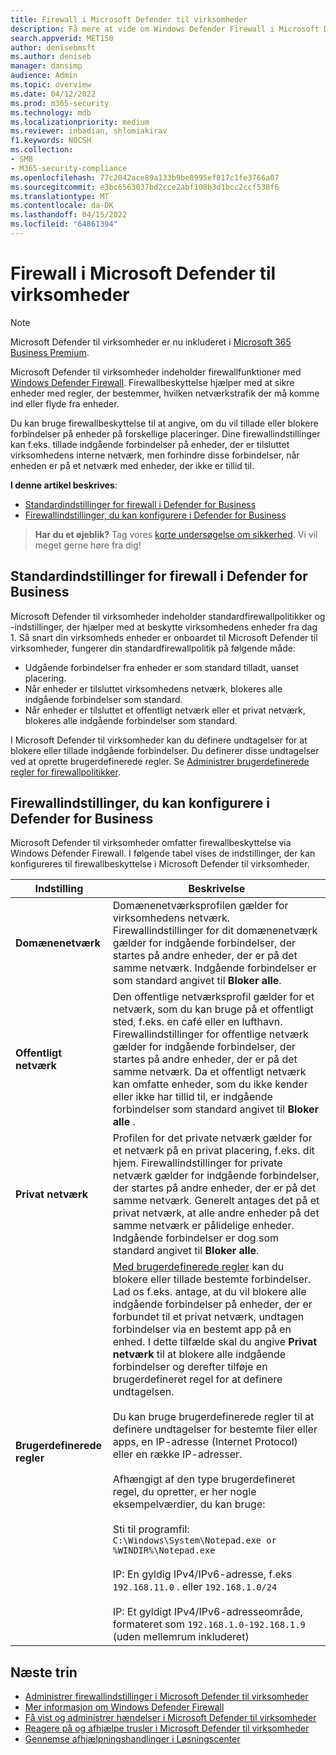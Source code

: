 ```yaml
---
title: Firewall i Microsoft Defender til virksomheder
description: Få mere at vide om Windows Defender Firewall i Microsoft Defender til virksomheder, herunder konfigurationsindstillinger
search.appverid: MET150
author: denisebmsft
ms.author: deniseb
manager: dansimp
audience: Admin
ms.topic: overview
ms.date: 04/12/2022
ms.prod: m365-security
ms.technology: mdb
ms.localizationpriority: medium
ms.reviewer: inbadian, shlomiakirav
f1.keywords: NOCSH
ms.collection:
- SMB
- M365-security-compliance
ms.openlocfilehash: 77c2042ace89a133b9be8995ef817c1fe3766a07
ms.sourcegitcommit: e3bc6563037bd2cce2abf108b3d1bcc2ccf538f6
ms.translationtype: MT
ms.contentlocale: da-DK
ms.lasthandoff: 04/15/2022
ms.locfileid: "64861394"
---
```

# <a name="firewall-in-microsoft-defender-for-business"></a>Firewall i Microsoft Defender til virksomheder

> [!NOTE]
> Microsoft Defender til virksomheder er nu inkluderet i [Microsoft 365 Business Premium](../../business-premium/index.md). 

Microsoft Defender til virksomheder indeholder firewallfunktioner med [Windows Defender Firewall](/windows/security/threat-protection/windows-firewall/windows-firewall-with-advanced-security). Firewallbeskyttelse hjælper med at sikre enheder med regler, der bestemmer, hvilken netværkstrafik der må komme ind eller flyde fra enheder. 

Du kan bruge firewallbeskyttelse til at angive, om du vil tillade eller blokere forbindelser på enheder på forskellige placeringer. Dine firewallindstillinger kan f.eks. tillade indgående forbindelser på enheder, der er tilsluttet virksomhedens interne netværk, men forhindre disse forbindelser, når enheden er på et netværk med enheder, der ikke er tillid til.

**I denne artikel beskrives**:

- [Standardindstillinger for firewall i Defender for Business](#default-firewall-settings-in-defender-for-business)
- [Firewallindstillinger, du kan konfigurere i Defender for Business](#firewall-settings-you-can-configure-in-defender-for-business)

>
> **Har du et øjeblik?**
> Tag vores <a href="https://microsoft.qualtrics.com/jfe/form/SV_0JPjTPHGEWTQr4y" target="_blank">korte undersøgelse om sikkerhed</a>. Vi vil meget gerne høre fra dig!
>

## <a name="default-firewall-settings-in-defender-for-business"></a>Standardindstillinger for firewall i Defender for Business

Microsoft Defender til virksomheder indeholder standardfirewallpolitikker og -indstillinger, der hjælper med at beskytte virksomhedens enheder fra dag 1. Så snart din virksomheds enheder er onboardet til Microsoft Defender til virksomheder, fungerer din standardfirewallpolitik på følgende måde:

- Udgående forbindelser fra enheder er som standard tilladt, uanset placering.
- Når enheder er tilsluttet virksomhedens netværk, blokeres alle indgående forbindelser som standard.
- Når enheder er tilsluttet et offentligt netværk eller et privat netværk, blokeres alle indgående forbindelser som standard.

I Microsoft Defender til virksomheder kan du definere undtagelser for at blokere eller tillade indgående forbindelser. Du definerer disse undtagelser ved at oprette brugerdefinerede regler. Se [Administrer brugerdefinerede regler for firewallpolitikker](mdb-custom-rules-firewall.md).

## <a name="firewall-settings-you-can-configure-in-defender-for-business"></a>Firewallindstillinger, du kan konfigurere i Defender for Business

Microsoft Defender til virksomheder omfatter firewallbeskyttelse via Windows Defender Firewall. I følgende tabel vises de indstillinger, der kan konfigureres til firewallbeskyttelse i Microsoft Defender til virksomheder.

| Indstilling | Beskrivelse |
|--|--|
| **Domænenetværk** | Domænenetværksprofilen gælder for virksomhedens netværk. Firewallindstillinger for dit domænenetværk gælder for indgående forbindelser, der startes på andre enheder, der er på det samme netværk. Indgående forbindelser er som standard angivet til **Bloker alle**.  |
| **Offentligt netværk** | Den offentlige netværksprofil gælder for et netværk, som du kan bruge på et offentligt sted, f.eks. en café eller en lufthavn. Firewallindstillinger for offentlige netværk gælder for indgående forbindelser, der startes på andre enheder, der er på det samme netværk. Da et offentligt netværk kan omfatte enheder, som du ikke kender eller ikke har tillid til, er indgående forbindelser som standard angivet til **Bloker alle** .  |
| **Privat netværk** | Profilen for det private netværk gælder for et netværk på en privat placering, f.eks. dit hjem. Firewallindstillinger for private netværk gælder for indgående forbindelser, der startes på andre enheder, der er på det samme netværk. Generelt antages det på et privat netværk, at alle andre enheder på det samme netværk er pålidelige enheder. Indgående forbindelser er dog som standard angivet til **Bloker alle**. |
| **Brugerdefinerede regler** | [Med brugerdefinerede regler](mdb-custom-rules-firewall.md) kan du blokere eller tillade bestemte forbindelser. Lad os f.eks. antage, at du vil blokere alle indgående forbindelser på enheder, der er forbundet til et privat netværk, undtagen forbindelser via en bestemt app på en enhed. I dette tilfælde skal du angive **Privat netværk** til at blokere alle indgående forbindelser og derefter tilføje en brugerdefineret regel for at definere undtagelsen. <br/><br/>Du kan bruge brugerdefinerede regler til at definere undtagelser for bestemte filer eller apps, en IP-adresse (Internet Protocol) eller en række IP-adresser. <br/><br/>Afhængigt af den type brugerdefineret regel, du opretter, er her nogle eksempelværdier, du kan bruge: <br/><br/>Sti til programfil: `C:\Windows\System\Notepad.exe or %WINDIR%\Notepad.exe` <br/><br/>IP: En gyldig IPv4/IPv6-adresse, f.eks `192.168.11.0` . eller `192.168.1.0/24` <br/><br/>IP: Et gyldigt IPv4/IPv6-adresseområde, formateret som `192.168.1.0-192.168.1.9` (uden mellemrum inkluderet) |

## <a name="next-steps"></a>Næste trin

- [Administrer firewallindstillinger i Microsoft Defender til virksomheder](mdb-custom-rules-firewall.md)
- [Mer informasjon om Windows Defender Firewall](/windows/security/threat-protection/windows-firewall/windows-firewall-with-advanced-security)
- [Få vist og administrer hændelser i Microsoft Defender til virksomheder](mdb-view-manage-incidents.md)
- [Reagere på og afhjælpe trusler i Microsoft Defender til virksomheder](mdb-respond-mitigate-threats.md)
- [Gennemse afhjælpningshandlinger i Løsningscenter](mdb-review-remediation-actions.md)